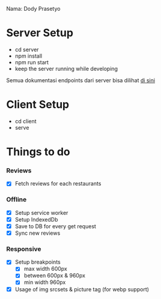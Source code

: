 Nama: Dody Prasetyo 

# Server Setup
- cd server
- npm install
- npm run start
- keep the server running while developing

Semua dokumentasi endpoints dari server bisa dilihat [di sini](https://github.com/DSCBali/mobile_web_final_project/blob/master/server/README.md)

# Client Setup
- cd client
- serve

# Things to do

### Reviews
- [x] Fetch reviews for each restaurants

### Offline
- [x] Setup service worker
- [x] Setup IndexedDb
- [x] Save to DB for every get request
- [x] Sync new reviews
### Responsive 
- [x] Setup breakpoints
  - [x] max width 600px
  - [x] between 600px & 960px
  - [x] min width 960px
  
- [x] Usage of img srcsets & picture tag (for webp support)

